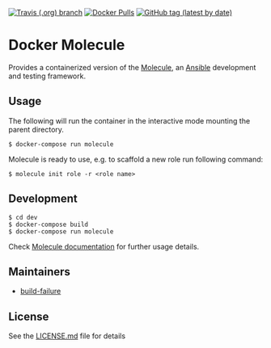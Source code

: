 [![Travis (.org) branch](https://img.shields.io/travis/nl2go/docker-molecule/master-v3)](https://travis-ci.org/nl2go/docker-molecule)
[![Docker Pulls](https://img.shields.io/docker/pulls/nl2go/molecule)](https://hub.docker.com/r/nl2go/molecule)
[![GitHub tag (latest by date)](https://img.shields.io/github/v/tag/nl2go/docker-molecule)](https://hub.docker.com/repository/docker/nl2go/molecule/tags?page=1)

# Docker Molecule

Provides a containerized version of the [Molecule](https://molecule.readthedocs.io/en/stable/), an [Ansible](https://www.ansible.com/) development and testing framework.

## Usage

The following will run the container in the interactive mode mounting the parent directory. 

    $ docker-compose run molecule

Molecule is ready to use, e.g. to scaffold a new role run following command:

    $ molecule init role -r <role name>

## Development

    $ cd dev
    $ docker-compose build
    $ docker-compose run molecule

Check [Molecule documentation](https://molecule.readthedocs.io/en/stable/) for further usage details.

## Maintainers

- [build-failure](https://github.com/build-failure)

## License

See the [LICENSE.md](LICENSE.md) file for details

